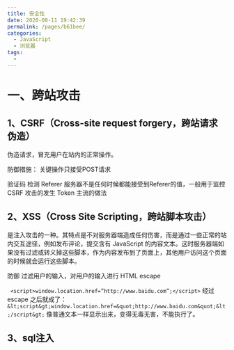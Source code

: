 ```yaml
---
title: 安全性
date: 2020-08-11 19:42:39
permalink: /pages/b61bee/
categories: 
  - JavaScript
  - 浏览器
tags: 
  - 
---
```


# 一、跨站攻击
## 1、CSRF（Cross-site request forgery，跨站请求伪造）
伪造请求，冒充用户在站内的正常操作。

防御措施：
关键操作只接受POST请求

验证码
检测 Referer
服务器不是任何时候都能接受到Referer的值，一般用于监控 CSRF 攻击的发生
Token
主流的做法
## 2、XSS（Cross Site Scripting，跨站脚本攻击）
是注入攻击的一种。其特点是不对服务器端造成任何伤害，而是通过一些正常的站内交互途径，例如发布评论，提交含有 JavaScript 的内容文本。这时服务器端如果没有过滤或转义掉这些脚本，作为内容发布到了页面上，其他用户访问这个页面的时候就会运行这些脚本。

防御
过滤用户的输入，对用户的输入进行 HTML escape

` <script>window.location.href=”http://www.baidu.com”;</script>`
经过 escape 之后就成了：
`&lt;script&gt;window.location.href=&quot;http://www.baidu.com&quot;&lt;/script&gt;`
像普通文本一样显示出来，变得无毒无害，不能执行了。
## 3、sql注入
